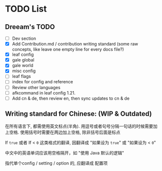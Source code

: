 # TODO List

## Dreeam's TODO
- [ ] Dev section
- [X] Add Contribution.md / contribution writing standard (some raw concepts, like leave one empty line for every docs file?)
- [X] leaf config
- [X] gale global
- [X] gale world
- [X] misc config
- [ ] leaf flags
- [ ] index for config and reference
- [ ] Review other languages
- [ ] afkcommand in leaf config 1.21.
- [ ] Add cn & de, then review en, then sync updates to cn & de

## Writing standard for Chinese: (WIP & Outdated)

在所有语言下, 都需使用英文标点(半角). 用逗号或者句号分隔一句话的时候需要加上空格. 使用括号时需要在两边加上空格, 除非括号后面是标点

If `true` 或者 If < `0` 这类格式的翻译, 因翻译成 "如果设为 `true`" 或 "如果设为 < `0`"

中文中的英语单词应该用空格隔开，如 "使用 Java 默认的逻辑"

指代单个config / setting / option 的, 应翻译成 配置项
